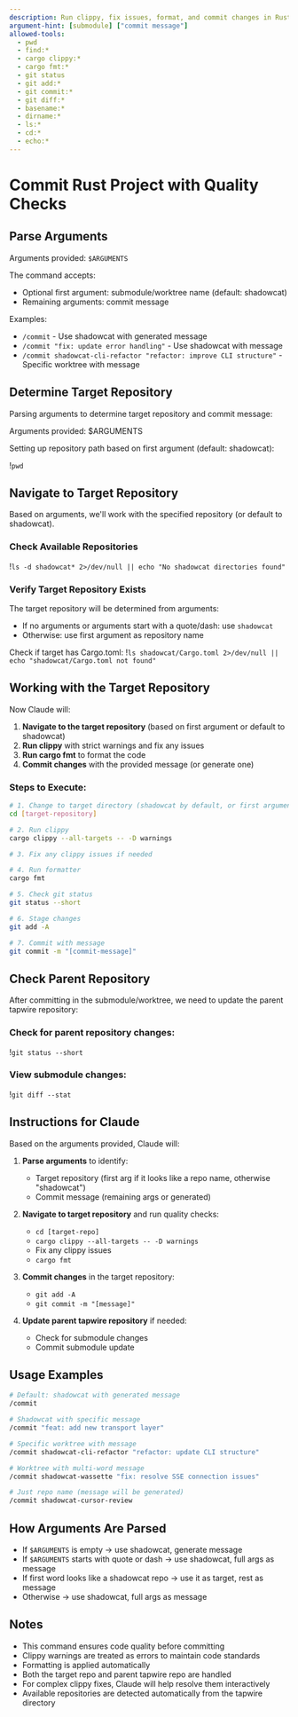 ```yaml
---
description: Run clippy, fix issues, format, and commit changes in Rust project
argument-hint: [submodule] ["commit message"]
allowed-tools:
  - pwd
  - find:*
  - cargo clippy:*
  - cargo fmt:*
  - git status
  - git add:*
  - git commit:*
  - git diff:*
  - basename:*
  - dirname:*
  - ls:*
  - cd:*
  - echo:*
---
```


# Commit Rust Project with Quality Checks

## Parse Arguments

Arguments provided: `$ARGUMENTS`

The command accepts:
- Optional first argument: submodule/worktree name (default: shadowcat)
- Remaining arguments: commit message

Examples:
- `/commit` - Use shadowcat with generated message
- `/commit "fix: update error handling"` - Use shadowcat with message
- `/commit shadowcat-cli-refactor "refactor: improve CLI structure"` - Specific worktree with message

## Determine Target Repository

Parsing arguments to determine target repository and commit message:

Arguments provided: $ARGUMENTS

Setting up repository path based on first argument (default: shadowcat):

!`pwd`

## Navigate to Target Repository

Based on arguments, we'll work with the specified repository (or default to shadowcat).

### Check Available Repositories
!`ls -d shadowcat* 2>/dev/null || echo "No shadowcat directories found"`

### Verify Target Repository Exists
The target repository will be determined from arguments:
- If no arguments or arguments start with a quote/dash: use `shadowcat`
- Otherwise: use first argument as repository name

Check if target has Cargo.toml:
!`ls shadowcat/Cargo.toml 2>/dev/null || echo "shadowcat/Cargo.toml not found"`

## Working with the Target Repository

Now Claude will:

1. **Navigate to the target repository** (based on first argument or default to shadowcat)
2. **Run clippy** with strict warnings and fix any issues
3. **Run cargo fmt** to format the code
4. **Commit changes** with the provided message (or generate one)

### Steps to Execute:

```bash
# 1. Change to target directory (shadowcat by default, or first argument)
cd [target-repository]

# 2. Run clippy
cargo clippy --all-targets -- -D warnings

# 3. Fix any clippy issues if needed

# 4. Run formatter
cargo fmt

# 5. Check git status
git status --short

# 6. Stage changes
git add -A

# 7. Commit with message
git commit -m "[commit-message]"
```

## Check Parent Repository

After committing in the submodule/worktree, we need to update the parent tapwire repository:

### Check for parent repository changes:
!`git status --short`

### View submodule changes:
!`git diff --stat`

## Instructions for Claude

Based on the arguments provided, Claude will:

1. **Parse arguments** to identify:
   - Target repository (first arg if it looks like a repo name, otherwise "shadowcat")
   - Commit message (remaining args or generated)

2. **Navigate to target repository** and run quality checks:
   - `cd [target-repo]`
   - `cargo clippy --all-targets -- -D warnings`
   - Fix any clippy issues
   - `cargo fmt`

3. **Commit changes** in the target repository:
   - `git add -A`
   - `git commit -m "[message]"`

4. **Update parent tapwire repository** if needed:
   - Check for submodule changes
   - Commit submodule update

## Usage Examples

```bash
# Default: shadowcat with generated message
/commit

# Shadowcat with specific message
/commit "feat: add new transport layer"

# Specific worktree with message
/commit shadowcat-cli-refactor "refactor: update CLI structure"

# Worktree with multi-word message
/commit shadowcat-wassette "fix: resolve SSE connection issues"

# Just repo name (message will be generated)
/commit shadowcat-cursor-review
```

## How Arguments Are Parsed

- If `$ARGUMENTS` is empty → use shadowcat, generate message
- If `$ARGUMENTS` starts with quote or dash → use shadowcat, full args as message
- If first word looks like a shadowcat repo → use it as target, rest as message
- Otherwise → use shadowcat, full args as message

## Notes

- This command ensures code quality before committing
- Clippy warnings are treated as errors to maintain code standards
- Formatting is applied automatically
- Both the target repo and parent tapwire repo are handled
- For complex clippy fixes, Claude will help resolve them interactively
- Available repositories are detected automatically from the tapwire directory